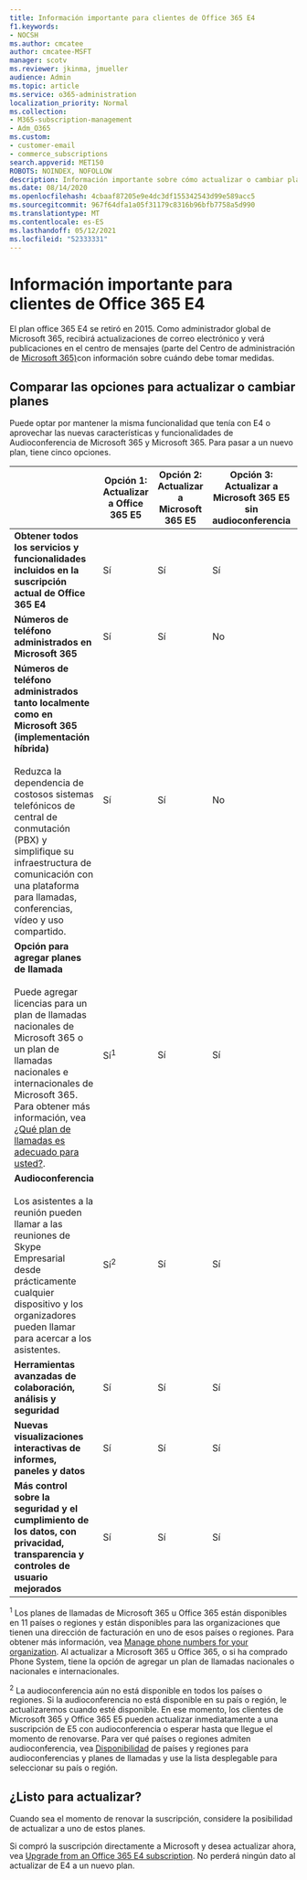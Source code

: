 ```yaml
---
title: Información importante para clientes de Office 365 E4
f1.keywords:
- NOCSH
ms.author: cmcatee
author: cmcatee-MSFT
manager: scotv
ms.reviewer: jkinma, jmueller
audience: Admin
ms.topic: article
ms.service: o365-administration
localization_priority: Normal
ms.collection:
- M365-subscription-management
- Adm_O365
ms.custom:
- customer-email
- commerce_subscriptions
search.appverid: MET150
ROBOTS: NOINDEX, NOFOLLOW
description: Información importante sobre cómo actualizar o cambiar planes para clientes con una suscripción a Office 365 E4.
ms.date: 08/14/2020
ms.openlocfilehash: 4cbaaf87205e9e4dc3df155342543d99e589acc5
ms.sourcegitcommit: 967f64dfa1a05f31179c8316b96bfb7758a5d990
ms.translationtype: MT
ms.contentlocale: es-ES
ms.lasthandoff: 05/12/2021
ms.locfileid: "52333331"
---
```

# <a name="important-information-for-office-365-e4-customers"></a>Información importante para clientes de Office 365 E4

El plan office 365 E4 se retiró en 2015. Como administrador global de Microsoft 365, recibirá actualizaciones de correo electrónico y verá publicaciones en el centro de mensajes (parte del Centro de administración de [Microsoft 365)](https://go.microsoft.com/fwlink/p/?linkid=2024339)con información sobre cuándo debe tomar medidas.

## <a name="compare-your-options-for-upgrading-or-changing-plans"></a>Comparar las opciones para actualizar o cambiar planes

Puede optar por mantener la misma funcionalidad que tenía con E4 o aprovechar las nuevas características y funcionalidades de Audioconferencia de Microsoft 365 y Microsoft 365. Para pasar a un nuevo plan, tiene cinco opciones.

|  | Opción 1: Actualizar a Office 365 E5 | Opción 2: Actualizar a Microsoft 365 E5 | Opción 3: Actualizar a Microsoft 365 E5 sin audioconferencia | Opción 4: Cambiar a Office 365 E3 | Opción 5: Cambiar a Microsoft 365 E3 |
|-|-|-|-|-|-|
| **Obtener todos los servicios y funcionalidades incluidos en la suscripción actual de Office 365 E4** | Sí | Sí | Sí | No | No |
| **Números de teléfono administrados en Microsoft 365** | Sí | Sí | No | No | No |
| **Números de teléfono administrados tanto localmente como en Microsoft 365 (implementación híbrida)**<br/><br/>Reduzca la dependencia de costosos sistemas telefónicos de central de conmutación (PBX) y simplifique su infraestructura de comunicación con una plataforma para llamadas, conferencias, vídeo y uso compartido. | Sí | Sí | No | No | No |
| **Opción para agregar planes de llamada**<br/><br/>Puede agregar licencias para un plan de llamadas nacionales de Microsoft 365 o un plan de llamadas nacionales e internacionales de Microsoft 365. Para obtener más información, vea [¿Qué plan de llamadas es adecuado para usted?](/MicrosoftTeams/calling-plan-landing-page). | Sí<sup>1</sup> | Sí | Sí | Sí | Sí |
| **Audioconferencia**<br/><br/>Los asistentes a la reunión pueden llamar a las reuniones de Skype Empresarial desde prácticamente cualquier dispositivo y los organizadores pueden llamar para acercar a los asistentes. | Sí<sup>2</sup> | Sí | Sí | No | No |
| **Herramientas avanzadas de colaboración, análisis y seguridad** | Sí | Sí | Sí | No | No |
| **Nuevas visualizaciones interactivas de informes, paneles y datos** | Sí | Sí | Sí | No | No |
| **Más control sobre la seguridad y el cumplimiento de los datos, con privacidad, transparencia y controles de usuario mejorados** | Sí | Sí | Sí | No | Sí |

<sup>1</sup> Los planes de llamadas de Microsoft 365 u Office 365 están disponibles en 11 países o regiones y están disponibles para las organizaciones que tienen una dirección de facturación en uno de esos países o regiones. Para obtener más información, vea [Manage phone numbers for your organization](/microsoftteams/manage-phone-numbers-for-your-organization/manage-phone-numbers-for-your-organization). Al actualizar a Microsoft 365 u Office 365, o si ha comprado Phone System, tiene la opción de agregar un plan de llamadas nacionales o nacionales e internacionales.

<sup>2</sup> La audioconferencia aún no está disponible en todos los países o regiones. Si la audioconferencia no está disponible en su país o región, le actualizaremos cuando esté disponible. En ese momento, los clientes de Microsoft 365 y Office 365 E5 pueden actualizar inmediatamente a una suscripción de E5 con audioconferencia o esperar hasta que llegue el momento de renovarse. Para ver qué países o regiones admiten audioconferencia, vea [Disponibilidad](/microsoftteams/country-and-region-availability-for-audio-conferencing-and-calling-plans/country-and-region-availability-for-audio-conferencing-and-calling-plans) de países y regiones para audioconferencias y planes de llamadas y use la lista desplegable para seleccionar su país o región.

## <a name="ready-to-upgrade"></a>¿Listo para actualizar?

Cuando sea el momento de renovar la suscripción, considere la posibilidad de actualizar a uno de estos planes.

Si compró la suscripción directamente a Microsoft y desea actualizar ahora, vea [Upgrade from an Office 365 E4 subscription](upgrade-Office-365-E4.md). No perderá ningún dato al actualizar de E4 a un nuevo plan.
